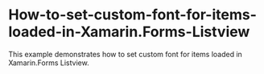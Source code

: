 # How-to-set-custom-font-for-items-loaded-in-Xamarin.Forms-Listview
This example demonstrates how to set custom font for items loaded in Xamarin.Forms Listview.
